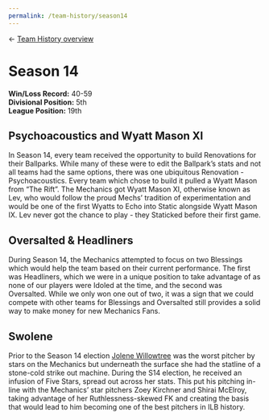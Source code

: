```yaml
---
permalink: /team-history/season14
---
```

← [Team History overview](/team-history)

# Season 14
**Win/Loss Record:** 40-59  
**Divisional Position:** 5th  
**League Position:** 19th

## Psychoacoustics and Wyatt Mason XI

In Season 14, every team received the opportunity to build Renovations for their Ballparks. While many of these were to 
edit the Ballpark’s stats and not all teams had the same options, there was one ubiquitous Renovation - Psychoacoustics.
Every team which chose to build it pulled a Wyatt Mason from “The Rift”. The Mechanics got Wyatt Mason XI, otherwise 
known as Lev, who would follow the proud Mechs’ tradition of experimentation and would be one of the first Wyatts to 
Echo into Static alongside Wyatt Mason IX. Lev never got the chance to play - they Staticked before their first game.

## Oversalted & Headliners

During Season 14, the Mechanics attempted to focus on two Blessings which would help the team based on their current 
performance. The first was Headliners, which we were in a unique position to take advantage of as none of our players 
were Idoled at the time, and the second was Oversalted. While we only won one out of two, it was a sign that we could 
compete with other teams for Blessings and Oversalted still provides a solid way to make money for new Mechanics Fans.

## Swolene

Prior to the Season 14 election [Jolene Willowtree](/players/jolene-willowtree) was the worst pitcher by stars on the 
Mechanics but underneath the surface she had the statline of a stone-cold strike out machine. During the S14 election, 
he received an infusion of Five Stars, spread out across her stats. This put his pitching in-line with the Mechanics’ 
star pitchers Zoey Kirchner and Shirai McElroy, taking advantage of her Ruthlessness-skewed FK and creating the basis 
that would lead to him becoming one of the best pitchers in ILB history.



